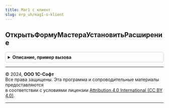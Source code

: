 ```yaml
---
title: Маг1 с клиент
slug: erp_uh/mag1-s-klient
---
```



## ОткрытьФормуМастераУстановитьРасширение
<details style="margin: 1em 0; padding: 0.5em; border: 1px solid #ccc; border-radius: 6px;">

<summary style="font-weight: bold; cursor: pointer;">Описание, пример вызова</summary>

```bsl

// Обработчик команды запуска процедуры проверки наличия и установки расширения mag1c
// Можно использовать в командах, создаваемых в конфигурации
//
Процедура ОткрытьФормуМастераУстановитьРасширение() Экспорт
```

Пример вызова
```bsl
Маг1СКлиент.ОткрытьФормуМастераУстановитьРасширение() 
```
</details>

---

© 2024, **ООО 1С-Софт**  
Все права защищены. Эта программа и сопроводительные материалы предоставляются  
в соответствии с условиями лицензии [Attribution 4.0 International (CC BY 4.0)](https://creativecommons.org/licenses/by/4.0/legalcode).

---
